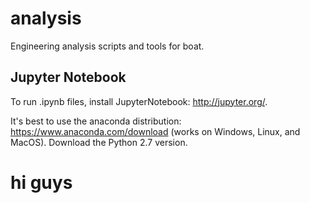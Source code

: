 # analysis
Engineering analysis scripts and tools for boat.

## Jupyter Notebook
To run .ipynb files, install JupyterNotebook: http://jupyter.org/. 

It's best to use the anaconda distribution: https://www.anaconda.com/download (works on Windows, Linux, and MacOS). Download the Python 2.7 version.

# hi guys